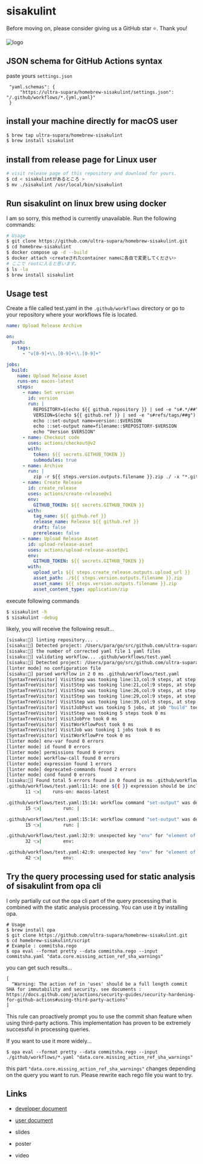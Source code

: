 # sisakulint
Before moving on, please consider giving us a GitHub star ⭐️. Thank you!

![logo](https://github.com/ultra-supara/homebrew-sisakulint/assets/67861004/e9801cbb-fbe1-4822-a5cd-d1daac33e90f)

## JSON schema for GitHub Actions syntax
paste yours `settings.json`
```
 "yaml.schemas": {
     "https://ultra-supara/homebrew-sisakulint/settings.json": "/.github/workflows/*.{yml,yaml}"
 }
```


## install your machine directly for macOS user

```bash
$ brew tap ultra-supara/homebrew-sisakulint
$ brew install sisakulint
```

## install from release page for Linux user

```bash
# visit release page of this repository and download for yours.
$ cd < sisakulintがあるところ >
$ mv ./sisakulint /usr/local/bin/sisakulint
```

## Run sisakulint on linux brew using docker
I am so sorry, this method is currently unavailable.
Run the following commands:

```bash
# Usage
$ git clone https://github.com/ultra-supara/homebrew-sisakulint.git
$ cd homebrew-sisakulint
$ docker compose up -d --build
$ docker attach <createされたcontainer nameに各自で変更してください>
# ここで rootに入ると思います。
$ ls -la
$ brew install sisakulint
```

## Usage test
Create a file called test.yaml in the `.github/workflows` directory or go to your repository where your workflows file is located.
```yaml
name: Upload Release Archive

on:
  push:
    tags:
      - "v[0-9]+\\.[0-9]+\\.[0-9]+"

jobs:
  build:
    name: Upload Release Asset
    runs-on: macos-latest
    steps:
      - name: Set version
        id: version
        run: |
          REPOSITORY=$(echo ${{ github.repository }} | sed -e "s#.*/##")
          VERSION=$(echo ${{ github.ref }} | sed -e "s#refs/tags/##g")
          echo ::set-output name=version::$VERSION
          echo ::set-output name=filename::$REPOSITORY-$VERSION
          echo "Version $VERSION"
      - name: Checkout code
        uses: actions/checkout@v2
        with:
          token: ${{ secrets.GITHUB_TOKEN }}
          submodules: true
      - name: Archive
        run: |
          zip -r ${{ steps.version.outputs.filename }}.zip ./ -x "*.git*"
      - name: Create Release
        id: create_release
        uses: actions/create-release@v1
        env:
          GITHUB_TOKEN: ${{ secrets.GITHUB_TOKEN }}
        with:
          tag_name: ${{ github.ref }}
          release_name: Release ${{ github.ref }}
          draft: false
          prerelease: false
      - name: Upload Release Asset
        id: upload-release-asset
        uses: actions/upload-release-asset@v1
        env:
          GITHUB_TOKEN: ${{ secrets.GITHUB_TOKEN }}
        with:
          upload_url: ${{ steps.create_release.outputs.upload_url }}
          asset_path: ./${{ steps.version.outputs.filename }}.zip
          asset_name: ${{ steps.version.outputs.filename }}.zip
          asset_content_type: application/zip
```
execute following commands
```bash
$ sisakulint -h
$ sisakulint -debug
```
likely, you will receive the following result...
```bash
[sisaku:🤔] linting repository... .
[sisaku:🤔] Detected project: /Users/para/go/src/github.com/ultra-supara/go_rego
[sisaku:🤔] the number of corrected yaml file 1 yaml files
[sisaku:🤔] validating workflow... .github/workflows/test.yaml
[sisaku:🤔] Detected project: /Users/para/go/src/github.com/ultra-supara/go_rego
[linter mode] no configuration file
[sisaku:🤔] parsed workflow in 2 0 ms .github/workflows/test.yaml
[SyntaxTreeVisitor] VisitStep was tooking line:13,col:9 steps, at step "2024-01-01 02:41:55.137615 +0900 JST m=+0.004782396" took 0 ms
[SyntaxTreeVisitor] VisitStep was tooking line:21,col:9 steps, at step "2024-01-01 02:41:55.137858 +0900 JST m=+0.005025666" took 0 ms
[SyntaxTreeVisitor] VisitStep was tooking line:26,col:9 steps, at step "2024-01-01 02:41:55.137874 +0900 JST m=+0.005041658" took 0 ms
[SyntaxTreeVisitor] VisitStep was tooking line:29,col:9 steps, at step "2024-01-01 02:41:55.137882 +0900 JST m=+0.005050131" took 0 ms
[SyntaxTreeVisitor] VisitStep was tooking line:39,col:9 steps, at step "2024-01-01 02:41:55.137901 +0900 JST m=+0.005069150" took 0 ms
[SyntaxTreeVisitor] VisitJobPost was tooking 5 jobs, at job "build" took 0 ms
[SyntaxTreeVisitor] VisitStep was tooking 5 steps took 0 ms
[SyntaxTreeVisitor] VisitJobPre took 0 ms
[SyntaxTreeVisitor] VisitWorkflowPost took 0 ms
[SyntaxTreeVisitor] VisitJob was tooking 1 jobs took 0 ms
[SyntaxTreeVisitor] VisitWorkflowPre took 0 ms
[linter mode] env-var found 0 errors
[linter mode] id found 0 errors
[linter mode] permissions found 0 errors
[linter mode] workflow-call found 0 errors
[linter mode] expression found 1 errors
[linter mode] deprecated-commands found 2 errors
[linter mode] cond found 0 errors
[sisaku:🤔] Found total 5 errors found in 0 found in ms .github/workflows/test.yaml
.github/workflows/test.yaml:11:14: one ${{ }} expression should be included in "runner label at \"runs-on\" section" value but got 0 expressions [expression]
       11 👈|    runs-on: macos-latest

.github/workflows/test.yaml:15:14: workflow command "set-output" was deprecated. You should use `echo "{name}={value}" >> $GITHUB_OUTPUT` reference: https://docs.github.com/en/actions/using-workflows/workflow-commands-for-github-actions [deprecated-commands]
       15 👈|        run: |

.github/workflows/test.yaml:15:14: workflow command "set-output" was deprecated. You should use `echo "{name}={value}" >> $GITHUB_OUTPUT` reference: https://docs.github.com/en/actions/using-workflows/workflow-commands-for-github-actions [deprecated-commands]
       15 👈|        run: |

.github/workflows/test.yaml:32:9: unexpected key "env" for "element of steps sequence" section. expected one of  [syntax]
       32 👈|        env:

.github/workflows/test.yaml:42:9: unexpected key "env" for "element of steps sequence" section. expected one of  [syntax]
       42 👈|        env:
```

## Try the query processing used for static analysis of sisakulint from opa cli
I only partially cut out the opa cli part of the query processing that is combined with the static analysis processing. You can use it by installing opa.
```
# Usage
$ brew install opa
$ git clone https://github.com/ultra-supara/homebrew-sisakulint.git
$ cd homebrew-sisakulint/script
# Example : commitsha.rego
$ opa eval --format pretty --data commitsha.rego --input commitsha.yaml "data.core.missing_action_ref_sha_warnings"
```
you can get such results...
```
[
  "Warning: The action ref in 'uses' should be a full length commit SHA for immutability and security. see documents : https://docs.github.com/ja/actions/security-guides/security-hardening-for-github-actions#using-third-party-actions"
]
```
This rule can proactively prompt you to use the commit shan feature when using third-party actions. This implementation has proven to be extremely successful in processing queries.

If you want to use it more widely...
```
$ opa eval --format pretty --data commitsha.rego --input ./github/workflows/*.yaml "data.core.missing_action_ref_sha_warnings"
```
this part `"data.core.missing_action_ref_sha_warnings"` changes depending on the query you want to run. Please rewrite each rego file you want to try.

## Links

- [developer document](https://www.notion.so/ultra-supara/sisakulint-user-document-d3f28d427cf9456dbe3c0f063a7d3baf?pvs=4)
- [user document](https://www.notion.so/ultra-supara/sisakulint-c18505b443254ee5a3e5e3751b810a33?pvs=4)

- slides
- poster
- video
